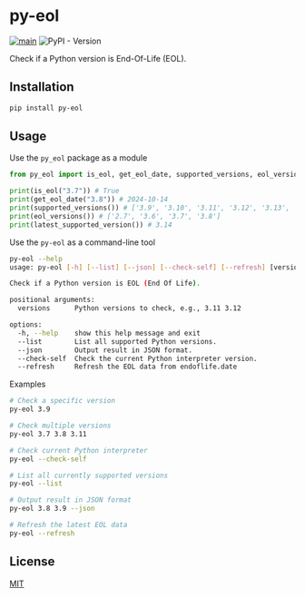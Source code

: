 # py-eol

[![main](https://github.com/shenxianpeng/py-eol/actions/workflows/ci.yml/badge.svg)](https://github.com/shenxianpeng/py-eol/actions/workflows/ci.yml)
![PyPI - Version](https://img.shields.io/pypi/v/py-eol)


Check if a Python version is End-Of-Life (EOL).

## Installation

```bash
pip install py-eol
```

## Usage

Use the `py_eol` package as a module

```python
from py_eol import is_eol, get_eol_date, supported_versions, eol_versions, latest_supported_version

print(is_eol("3.7")) # True
print(get_eol_date("3.8")) # 2024-10-14
print(supported_versions()) # ['3.9', '3.10', '3.11', '3.12', '3.13', '3.14']
print(eol_versions()) # ['2.7', '3.6', '3.7', '3.8']
print(latest_supported_version()) # 3.14
```

Use the `py-eol` as a command-line tool

```bash
py-eol --help
usage: py-eol [-h] [--list] [--json] [--check-self] [--refresh] [versions ...]

Check if a Python version is EOL (End Of Life).

positional arguments:
  versions      Python versions to check, e.g., 3.11 3.12

options:
  -h, --help    show this help message and exit
  --list        List all supported Python versions.
  --json        Output result in JSON format.
  --check-self  Check the current Python interpreter version.
  --refresh     Refresh the EOL data from endoflife.date
```

Examples

```bash
# Check a specific version
py-eol 3.9

# Check multiple versions
py-eol 3.7 3.8 3.11

# Check current Python interpreter
py-eol --check-self

# List all currently supported versions
py-eol --list

# Output result in JSON format
py-eol 3.8 3.9 --json

# Refresh the latest EOL data
py-eol --refresh
```

## License

[MIT](https://github.com/shenxianpeng/py-eol/blob/main/LICENSE)

